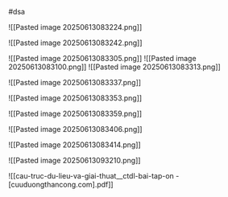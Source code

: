 #dsa

![[Pasted image 20250613083224.png]]

![[Pasted image 20250613083242.png]]

![[Pasted image 20250613083305.png]]
![[Pasted image 20250613083100.png]]
![[Pasted image 20250613083313.png]]

![[Pasted image 20250613083337.png]]

![[Pasted image 20250613083353.png]]

![[Pasted image 20250613083359.png]]

![[Pasted image 20250613083406.png]]


![[Pasted image 20250613083414.png]]

![[Pasted image 20250613093210.png]]


![[cau-truc-du-lieu-va-giai-thuat__ctdl-bai-tap-on - [cuuduongthancong.com].pdf]]